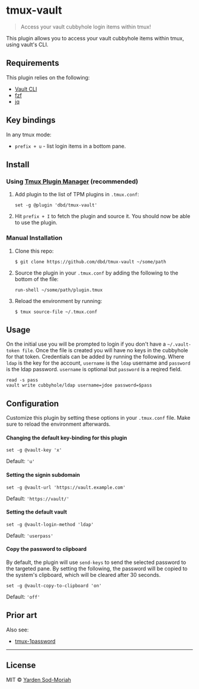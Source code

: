 # tmux-vault

> Access your vault cubbyhole login items within tmux!

This plugin allows you to access your vault cubbyhole items within tmux, using vault's CLI.

## Requirements

This plugin relies on the following:

- [Vault CLI](https://www.vaultproject.io/downloads)
- [fzf](https://github.com/junegunn/fzf)
- [jq](https://stedolan.github.io/jq/)

## Key bindings

In any tmux mode:

- `prefix + u` - list login items in a bottom pane.

## Install

### Using [Tmux Plugin Manager](https://github.com/tmux-plugins/tpm) (recommended)

1. Add plugin to the list of TPM plugins in `.tmux.conf`:

    ```
    set -g @plugin 'dbd/tmux-vault'
    ```

2. Hit `prefix + I` to fetch the plugin and source it. You should now be able to use the plugin.

### Manual Installation

1. Clone this repo:

    ```console
    $ git clone https://github.com/dbd/tmux-vault ~/some/path
    ```

2. Source the plugin in your `.tmux.conf` by adding the following to the bottom of the file:

    ```
    run-shell ~/some/path/plugin.tmux
    ```

3. Reload the environment by running:

    ```console
    $ tmux source-file ~/.tmux.conf
    ```

## Usage

On the initial use you will be prompted to login if you don't have a `~/.vault-token file`. Once
the file is created you will have no keys in the cubbyhole for that token. Credentials can be added
by running the following. Where `ldap` is the key for the account, `username` is the `ldap` username
and `password` is the ldap password. `username` is optional but `password` is a reqired field.

```
read -s pass
vault write cubbyhole/ldap username=jdoe password=$pass
```

## Configuration

Customize this plugin by setting these options in your `.tmux.conf` file. Make sure to reload the
environment afterwards.

#### Changing the default key-binding for this plugin

```
set -g @vault-key 'x'
```

Default: `'u'`

#### Setting the signin subdomain

```
set -g @vault-url 'https://vault.example.com'
```

Default: `'https://vault/'`

#### Setting the default vault

```
set -g @vault-login-method 'ldap'
```

Default: `'userpass'`

#### Copy the password to clipboard

By default, the plugin will use `send-keys` to send the selected password to the targeted pane. By
setting the following, the password will be copied to the system's clipboard, which will be cleared
after 30 seconds.

```
set -g @vault-copy-to-clipboard 'on'
```

Default: `'off'`


## Prior art

Also see:

- [tmux-1password](https://github.com/yardnsm/tmux-1password)

---

## License

MIT © [Yarden Sod-Moriah](http://yardnsm.net/)
